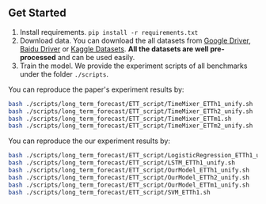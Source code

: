 ## Get Started

1. Install requirements. ```pip install -r requirements.txt```
2. Download data. You can download the all datasets from [Google Driver](https://drive.google.com/u/0/uc?id=1NF7VEefXCmXuWNbnNe858WvQAkJ_7wuP&export=download), [Baidu Driver](https://pan.baidu.com/share/init?surl=r3KhGd0Q9PJIUZdfEYoymg&pwd=i9iy) or [Kaggle Datasets](https://www.kaggle.com/datasets/wentixiaogege/time-series-dataset). **All the datasets are well pre-processed** and can be used easily.
3. Train the model. We provide the experiment scripts of all benchmarks under the folder `./scripts`.

You can reproduce the paper's experiment results by:

```bash
bash ./scripts/long_term_forecast/ETT_script/TimeMixer_ETTh1_unify.sh
bash ./scripts/long_term_forecast/ETT_script/TimeMixer_ETTh2_unify.sh
bash ./scripts/long_term_forecast/ETT_script/TimeMixer_ETTm1.sh
bash ./scripts/long_term_forecast/ETT_script/TimeMixer_ETTm2_unify.sh
```
You can reproduce the our experiment results by:

```bash
bash ./scripts/long_term_forecast/ETT_script/LogisticRegression_ETTh1_unify.sh
bash ./scripts/long_term_forecast/ETT_script/LSTM_ETTh1_unify.sh
bash ./scripts/long_term_forecast/ETT_script/OurModel_ETTh1_unify.sh
bash ./scripts/long_term_forecast/ETT_script/OurModel_ETTh2_unify.sh
bash ./scripts/long_term_forecast/ETT_script/OurModel_ETTm1_unify.sh
bash ./scripts/long_term_forecast/ETT_script/SVM_ETTh1.sh
```
